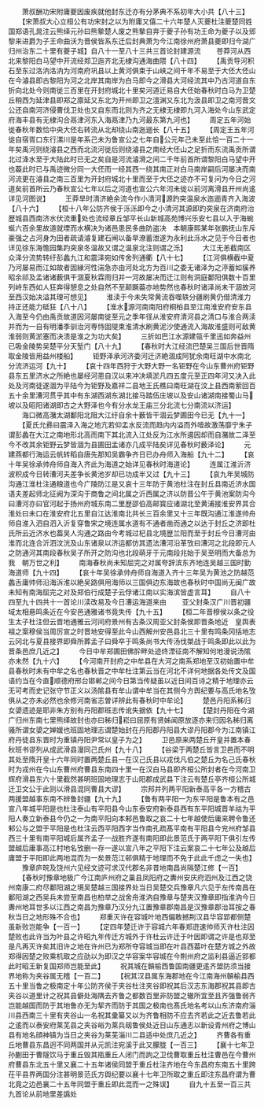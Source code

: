 <!-- { "loadSidebar": true } -->
　　萧叔酬功宋附庸夔因废疾就他封东迁亦有分茅典不系初年大小共【八十三】
　　【宋萧叔大心立桓公有功宋封之以为附庸又僖二十六年楚人灭夔杜注夔楚同姓国郑语孔晁注云熊绎元孙曰熊摰楚人废之熊摰自弃于夔子孙有功王命为夔子以及郳黎来进爵为子王命曲沃为晋侯皆系东迁后封典萧为今江南徐州府萧县夔即归今湖广归州治东二十里有夔子城】自八十一至八十三共三首论封建源流
　　苍莽河从西北来黎阳白马望中开流经郑卫迤齐北无棣沟通海曲隈【八十四】
　　【禹贡导河积石至东过洛汭洛汭为河南府巩县以上黄河俱束于山峡之间千年不易至于大伾大伾山在今濬县即古黎阳为河之北岸其南岸为白马即今之滑县大河经流其中乃古河道自东折向北处今则南徙三百里在开封府城北十里矣河道迁易自大伾始春秋时白马为卫楚丘稍西为延津县即郑之廪延又东北为开州即卫之澶渊又东北为汲县即卫之南河晋文公还自南河济侵曹伐卫处也又自东而北则为齐之无棣无棣即九河入海处今山东武定府海丰县有无棣沟合鬲津河东入海鬲津乃九河最东第九河也】
　　周定五年河始徙春秋年数恰中央大伾右转流从北却绕山南迤逦长【八十五】
　　【周定王五年河徙自宿胥口东行漯川是年系己未为鲁宣公之七年自公元年己未至此恰一百二十一年矣禹河则绕濬县之西而北流河徙后则绕濬县之南经大伾山之足折而东流禹贡所谓北过洚水至于大陆此时已无之矣自是河流濬滑之间二千年前首所谓黎阳白马望中开也葢此时已与禹迹微分同一大伾而一经其西一绕其南正对白马南岸嗣后河屡决而南河流更在濬县之南三百里为开封府城北十里而至于大伾之迹亦不可复问为今日之河道矣前首所云乃春秋宣公七年以后之河道也宣公六年河未徙以前河离滑县开州尚逺详见河图说】
　　王莽旱时清济絶余流今作小清河源趵突温泉水迤逦青齐入海波【八十六】
　　【桓十八年公防齐侯于泺泺即今之小清河其源即趵突泉在济南府治歴城县西南济水伏流重处也流经章丘邹平长山新城高苑博兴乐安七县以入于海蜿蜒六百余里故道就堙而水横决为诸邑患民多曲防盗决　本朝康熙某年张鹏抚山东斥豪强之占河身为田者疏请濬复建石闸以备旱潦蓄泄遂为永利此泺水之见于今日者也详见徐东海憺园集趵突泉冬温故又谓之温泉北注则谓之泺】
　　大江无恙截南区众泽分流势转纡彭蠡九江和震泽宛如传舍列通衢【八十七】
　　【江河俱横截中夏乃河屡易而江如故者固縁河性湍急亦由河处北方为百川之委无诸泽为之渟蓄如貕养昭余祁及孟诸诸薮俱干涸夏秋霖雨归并一河故屡决而迁江则有洞庭鄱阳俱数十百里列峙东西如人狂奔得憩息之处自然不至颠蹶葢亦地势然也春秋时诸泽尚未干涸故河至西汉始决溢其理可想见】
　　淮渎于今未失常黄流吞噬轶分疆刷黄仍借清淮力持正还能力砥狂【八十八】
　　【淮水源河南南阳府桐柏县至江南淮安府安东县入海至今仍由禹贡故道因河屡南徙至元之季年径从淮安府清河县之清口与淮合两渎并而为一自有明潘季驯治河専恃固隄束淮清水刷黄泥沙使通流入海故淮盛则可敌黄淮弱则黄淤塞而决溃是淮之为功大矣】
　　三折如巴江水源建瓴千里迅如奔益州已吸金陵势吴楚平分天堑门【八十九】
　　【春秋时大江经流巴楚吴三国后世晋隋取金陵皆用益州楼船】
　　钜野泽承河济委河迁济絶涸成阿犹余南旺湖中水南北分流济运河【九十】
　　【哀十四年西狩于大野大野一名钜野在今山东曹州府钜野县东五里济水之所絶也屡经河患自汉以来冲决填淤凡四五度元至正四年河又决入此处及河南徒遂涸为平陆今为钜野及嘉祥二县地王氏樵曰南旺湖在汶上县西南萦回百五十余里漕河贯乎其中有东湖西湖东湖北接马踏伍庄坡以及安山诸湖南接蜀山马坡以及昭阳诸湖即古之大野泽也今有分水龙王庙三分北流七分南流以济运】
　　海口微高潴太湖鄱阳北阻大江纡自余十薮皆干涸云梦圃田今已无【九十一】
　　【夏氏允彞曰震泽入海之地亢若仰盂水反流而趋内内溢而外噎故激荡靡宁朱子谓彭蠡在大江之南地形北高而南下其北流入江处反为江水所遏因却而自潴故二泽至今不改其余钜野云梦皆涸为县圃田孟诸亦几成平陆矣详见春秋时薮泽论】
　　元建燕都行海运云帆转稻自唐先那知吴霸争齐日已办舟师入海船【九十二】
　　【哀十年吴徐承帅舟师自海入齐此为海道之始详见春秋时海道论】
　　连属江淮沂济波积成今日转漕河夫差争长黄池岁却已功成半又过【九十三】
　　【哀九年吴城防沟通江淮杜注通粮道也今广陵防江是又哀十三年防于黄池杜注在封丘县南近济水国语夫差起师北征阙为深沟于商鲁之间北属之沂西属之济以防晋公午于黄池案防沟今曰漕河亦曰官河起于扬州府城东南二里歴邵伯高邮寳应诸湖北至黄浦接淮安界其合淮处曰未口在淮安府北五里自江达淮南北共长三百余里又十三年既沟通江淮遂帅舟师自淮入泗自泗入沂复穿鲁宋之境连属水道有不通者凿而通之以达于封丘之济即杜氏所云近济水也葢吴人沟通之路由今考城过杞县北境歴兰阳而至于封丘今日漕河由淮而北连合沂泗汶洸及山东诸泉以济运都仿其遗法漕河沿革攷曰漕河之北段即元人之防通河其南段春秋吴子所开之防沟也北段萌牙于元南段兆始于吴至明而大备总为我　朝万世之利】
　　南海春秋尚未知屈完之对属夸辞滨东齐地连吴越三国时勤海道师【九十四】
　　【哀十年吴徐承帅舟师自海道入齐十三年吴为黄池之防越范蠡舌庸帅师沿海泝淮以絶吴路俱用海师以三国俱边东海故也春秋时中国尚无闽广故未知有南海屈完之对及郑伯行成楚子云俘诸江南以实海滨皆虚言耳】
　　自八十四至九十四共十一首论川渎改易及今日漕运海道来由
　　亚父封条汉广川晋初疆域太相悬鸣条近在今安邑通雅诸书竟失传【九十五】
　　【桓二年晋穆侯以条之役生太子杜注但云晋地通雅云河间府景州有古条汉周亚父封条侯即晋条地近　皇舆表祖之案穆侯当周厉宣之时晋地安得至此今山西解州安邑县北三十里有鸣条冈括地志云冈北与夏县接界即舜所葬孟子曰舜卒于鸣条尚书大传汤伐桀战于鸣条即此以此为晋条邑庶几近之】
　　今日中牟郑圃田佛肸畔处迹终湮征南不解知何地漫说汤隂亦未然【九十六】
　　【今河南开封府之中牟县在大河之南系郑地至汉初始置中牟县春秋时未有中牟之名也春秋晋之中牟杜注第云当在河北不详何地据各处传文及国语约当在今直顺德府邢台邯郸之间今日第当传疑虽以近日间百诗之精于地理亦云无可考而史记张守节正义以汤隂县有牟山谓中牟当在其侧今方舆纪要与高氏地名攷俱从之亦未必然也余修河南省志曽详辨此有春秋时中牟论】
　　楚邑丹阳系秭归女嬃遗迹是耶非朱方别有丹阳郡班志传讹失据依【九十七】
　　【楚封丹阳在今湖广归州东南七里熊绎故封也亦曰秭归崧曰屈原有贤姊闻原放逐亦来归因名秭归离骚所谓女嬃之婵媛也班固地理志谓楚始封在丹阳郡丹阳县大谬丹阳郡今为江南镇江府丹徒县东晋时为重镇丹阳尹常以皇子为之】
　　卫邑原来两楚丘开皇并置本春秋班书谬列从成武滑县漫同己氏州【九十八】
　　【谷梁于两楚丘皆言卫邑而不明其处至隋开皇十六年同时置两楚丘县一在汉己氏县以戎伐凡伯之楚丘为名己氏春秋时为戎州在今山东曹州府曹县东南四十里一在汉白马县即齐桓公所封者在今河南卫辉府滑县东六十里截然甚明班固地理志于山阳郡成武县下注云有楚丘亭齐桓公所城迁卫文公于此则以滑县混同曹县大谬】
　　宗邦并列两平阳新泰高平各一方稽古两援盟越事东南不辨鲁封疆【九十九】
　　【鲁有两平阳一为东平阳是鲁本有之邑宣八年城平阳是也杜注泰山有平阳县今山东泰安府新泰县西有东平阳城晋羊祜为平阳人奏立新泰县今仍之一为南平阳向本邾邑鲁取之哀二十七年越使后庸来聘令鲁还邾公与之盟于平阳是也杜注云西平阳西字当作南孔疏髙平南有平阳县今兖州府邹县西三十里有南平阳城后属齐孟子一战胜齐遂有南阳即此景范氏于两平阳下俱引左传盟越后庸事高江村地名攷删一存一遂以宣八年之平阳下注云案哀二十七年公及越后庸盟于平阳即此两地混而为一矣景范江邨俱精于地理而不免于此此千虑之一失也】
　　豫章庐皖及饶州六见经文迹可求汉代郡名非昔地南昌尚隔楚江修【一百】
　　【春秋时豫章地极广今江南庐州府之巢县凤阳府之夀州安庆府泗州及江西之饶州南康二府尽鄱阳湖之境吴楚越三国接界处当日吴楚交兵豫章凡六见于左传南昌在鄱阳湖之西吴兵未尝至南昌也柏举之战舍舟淮汭自豫章与楚夹汉豫章即指淮汭今日夀州地耳世多以江西之南昌为豫章乃汉分九江置豫章郡南昌是汉豫章郡治耳按之春秋当日之地形殊不合也】
　　郑重灭许在容城叶地西偏敢撼荆汉县华容郢都侧楚虽新败岂能争【一百一】
　　【定四年楚迁许于容城六年春郑逰速帅师灭许杜注因楚败也此许当为叶县之许昭九年传迁方城外于许杜云许迁于叶因即谓之许是也郑至是凡再灭许矣其旧许之地在许州已为郑所夺容城当即在叶县西葢叶在楚方城之外故郑得因楚之败乘机取之应劭以为即汉之华容案华容城在今荆州府之监利县逼近郢都此时昭王新复国郑师岂能至此】
　　祝其城在贑榆西鲁国南疆更逺齐盟防须当接界地称为夹谷属无稽【一百二】
　　【祝其汉县属东海郡地在今江南海州贑榆县西五十里当鲁之极南定十年公防齐侯于夹谷杜注夹谷即祝其后汉志东海郡祝其县即古夹谷以道里计之祝其县僻处海隅去齐鲁之都数百里非防盟之辙所宜至且齐强鲁弱齐岂能越国而防于其地鲁亦无为挈齐而防于其国之极南也髙氏地名考以山东济南府淄川县西南三十里有夹谷山一名祝其彚纂又以为齐鲁相防不应去齐若此之近去鲁若此之逺而以泰安府莱芜县之夹谷峪为莱兵刼鲁侯处近日山东通志以新设青州府之博山县有地名顔神镇为当日之夹谷为莱芜淄川二县适中处庶几近之】
　　齐曹各有重丘地曹县东昌迥不同两国并从元凯注宛溪于此又朦胧【一百三】
　　【襄十七年卫孙蒯田于曹隧饮马于重丘毁其瓶重丘人闭门而訽之卫伐曹取重丘杜注曹邑在今曹州府曹县东北五十里又襄二十五年诸侯同盟于重丘杜注齐地在今东昌府东南五十里跨茌平县界两国分注甚明景范氏方舆纪要以襄十七年卫所取之重丘即注东昌府谓为曹北竟之边邑襄二十五年同盟于重丘即此混而一之殊误】
　　自九十五至一百三共九首论从前地里差譌处
